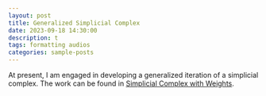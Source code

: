 ```yaml
---
layout: post
title: Generalized Simplicial Complex
date: 2023-09-18 14:30:00
description: t
tags: formatting audios
categories: sample-posts
---
```


At present, I am engaged in developing a generalized iteration of a simplicial complex. The work can be found in <a href="../../../assets/pdf/simplicial.pdf">Simplicial Complex with Weights</a>.